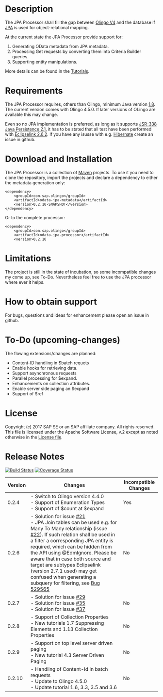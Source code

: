 # Description
The JPA Processor shall fill the gap between [Olingo V4](https://olingo.apache.org/doc/odata4/index.html) and the database if [JPA](https://en.wikipedia.org/wiki/Java_Persistence_API) is used for object-relational mapping.

At the current state the JPA Processor provide support for:
1. Generating OData metadata from JPA metadata.
2. Processing Get requests by converting them into Criteria Builder queries.
3. Supporting entity manipulations.

More details can be found in the [Tutorials](/jpa-tutorial/Tutorials/Introduction/Introduction.md).

# Requirements
The JPA Processor requires, others than Olingo, minimum Java version  [1.8](http://www.oracle.com/technetwork/java/javase/downloads/jdk8-downloads-2133151.html). The current version comes with Olingo 4.5.0. If later versions of OLingo are available this may change.

Even so no JPA implementation is preferred, as long as it supports [JSR-338 Java Persistence 2.1](https://jcp.org/en/jsr/detail?id=317), it has to be stated that all test have been performed with [Eclipselink 2.6.2](http://www.eclipse.org/eclipselink/). If you have any isusse with e.g. [Hibernate](http://hibernate.org) create an issue in github.

# Download and Installation
The JPA Processor is a collection of [Maven](https://maven.apache.org) projects. To use it you need to
clone the repository, import the projects and declare a dependency to either the metadata generation only:

```
<dependency>
	<groupId>com.sap.olingo</groupId>
	<artifactId>odata-jpa-metadata</artifactId>
	<version>0.2.10-SNAPSHOT</version>
</dependency>
```

Or to the complete processor:

```
<dependency>
	<groupId>com.sap.olingo</groupId>
	<artifactId>odata-jpa-processor</artifactId>
	<version>0.2.10
```

# Limitations
The project is still in the state of incubation, so some incompatible changes my come up, see To-Do. Nevertheless feel free to use the JPA processor where ever it helps.

# How to obtain support
For bugs, questions and ideas for enhancement please open an issue in github.

# To-Do (upcoming-changes)
The flowing extensions/changes are planned:

* Content-ID handling in $batch requets
* Enable hooks for retrieving data.
* Support asynchronous requests
* Parallel processing for $expand.
* Enhancements on collection attributes.
* Enable server side paging an $expand
* Support of $ref


# License
Copyright (c) 2017 SAP SE or an SAP affiliate company. All rights reserved.
This file is licensed under the Apache Software License, v.2 except as noted otherwise in the [License file](/LICENSE.txt).

# Release Notes

[![Build Status](https://travis-ci.org/SAP/olingo-jpa-processor-v4.svg?branch=develop)](https://travis-ci.org/SAP/odata-v4-jpa-processor)
[![Coverage Status](https://coveralls.io/repos/github/SAP/olingo-jpa-processor-v4/badge.svg?branch=develop)](https://coveralls.io/github/SAP/olingo-jpa-processor-v4?branch=develop)

|Version|Changes|Incompatible Changes|
|-- |-- |-- |
|0.2.4|- Switch to Olingo version 4.4.0<br> - Support of Enumeration Types<br>- Support of $count at $expand|Yes|
|0.2.6|- Solution for issue [#21](https://github.com/SAP/olingo-jpa-processor-v4/issues/21)<br> - JPA Join tables can be used e.g. for Many To Many relationship (issue [#22](https://github.com/SAP/olingo-jpa-processor-v4/issues/22)). If such relation shall be used in a filter a corresponding JPA entity is required, which can be hidden from the API using @EdmIgnore. Please be aware that in case both source and target are subtypes Eclipselink (version 2.7.1 used) may get confused when generating a subquery for filtering, see [Bug 529565](https://bugs.eclipse.org/bugs/show_bug.cgi?id=529565) | No|
|0.2.7|- Solution for issue [#29](https://github.com/SAP/olingo-jpa-processor-v4/issues/29)<br> - Solution for issue [#35](https://github.com/SAP/olingo-jpa-processor-v4/issues/35)<br> - Solution for issue [#37](https://github.com/SAP/olingo-jpa-processor-v4/issues/37)<br>|No|
|0.2.8|- Support of Collection Properties<br> - New tutorials 1.7 Suppressing Elements and 1.13 Collection Properties |No|
|0.2.9|- Support on top level server driven paging<br> - New tutorial 4.3 Server Driven Paging |No|  
|0.2.10|- Handling of Content-Id in batch requests<br> - Update to Olingo 4.5.0<br> - Update tutorial 1.6, 3.3, 3.5 and 3.6  |No|  
